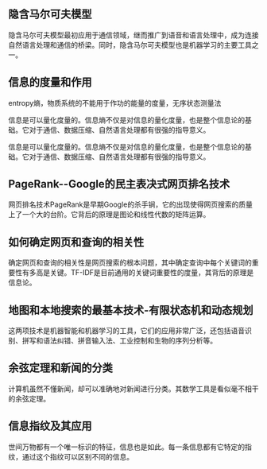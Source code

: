

## **隐含马尔可夫模型**

隐含马尔可夫模型最初应用于通信领域，继而推广到语音和语言处理中，成为连接自然语言处理和通信的桥梁。同时，隐含马尔可夫模型也是机器学习的主要工具之一。

  




## 信息的度量和作用

entropy熵，物质系统的不能用于作功的能量的度量，无序状态测量法

信息是可以量化度量的。信息熵不仅是对信息的量化度量，也是整个信息论的基础。它对于通信、数据压缩、自然语言处理都有很强的指导意义。



信息是可以量化度量的。信息熵不仅是对信息的量化度量，也是整个信息论的基础。它对于通信、数据压缩、自然语言处理都有很强的指导意义。

  




## PageRank--Google的民主表决式网页排名技术

网页排名技术PageRank是早期Google的杀手锏，它的出现使得网页搜索的质量上了一个大的台阶。它背后的原理是图论和线性代数的矩阵运算。

  


## 如何确定网页和查询的相关性

确定网页和查询的相关性是网页搜索的根本问题，其中确定查询中每个关键词的重要性有多高是关键。TF-IDF是目前通用的关键词重要性的度量，其背后的原理是信息论。

  


## 地图和本地搜索的最基本技术-有限状态机和动态规划

这两项技术是机器智能和机器学习的工具，它们的应用非常广泛，还包括语音识别、拼写和语法纠错、拼音输入法、工业控制和生物的序列分析等。

  


## 余弦定理和新闻的分类

计算机虽然不懂新闻，却可以准确地对新闻进行分类。其数学工具是看似毫不相干的余弦定理。

  


## 信息指纹及其应用

世间万物都有一个唯一标识的特征，信息也是如此。每一条信息都有它特定的指纹，通过这个指纹可以区别不同的信息。


